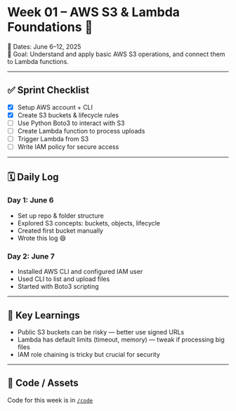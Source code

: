 # Week 01 – AWS S3 & Lambda Foundations 🚀

📅 Dates: June 6–12, 2025  
🎯 Goal: Understand and apply basic AWS S3 operations, and connect them to Lambda functions.

---

## ✅ Sprint Checklist

- [x] Setup AWS account + CLI
- [x] Create S3 buckets & lifecycle rules
- [ ] Use Python Boto3 to interact with S3
- [ ] Create Lambda function to process uploads
- [ ] Trigger Lambda from S3
- [ ] Write IAM policy for secure access

---

## 🗓️ Daily Log

### Day 1: June 6
- Set up repo & folder structure
- Explored S3 concepts: buckets, objects, lifecycle
- Created first bucket manually
- Wrote this log 😄

### Day 2: June 7
- Installed AWS CLI and configured IAM user
- Used CLI to list and upload files
- Started with Boto3 scripting



---

## 🧠 Key Learnings

- Public S3 buckets can be risky — better use signed URLs
- Lambda has default limits (timeout, memory) — tweak if processing big files
- IAM role chaining is tricky but crucial for security

---

## 📂 Code / Assets

Code for this week is in [`/code`](./code)

